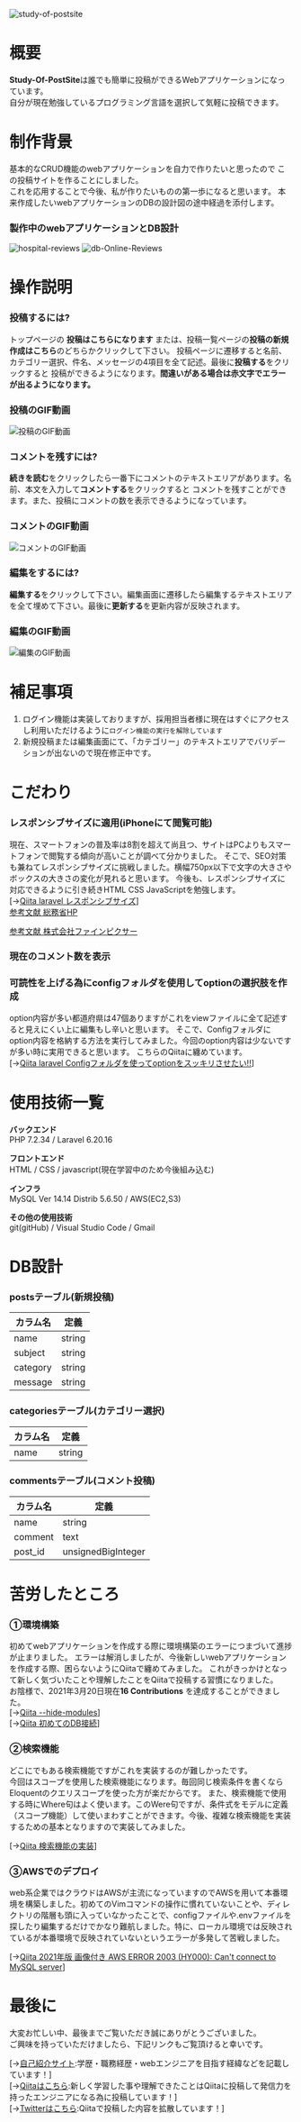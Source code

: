 ![study-of-postsite](https://user-images.githubusercontent.com/64835852/111588119-79d33c00-8806-11eb-8942-144dd1a65b52.jpg)

# 概要
**Study-Of-PostSite**は誰でも簡単に投稿ができるWebアプリケーションになっています。<br>
自分が現在勉強しているプログラミング言語を選択して気軽に投稿できます。



# 制作背景
基本的なCRUD機能のwebアプリケーションを自力で作りたいと思ったので
この投稿サイトを作ることにしました。<br>
これを応用することで今後、私が作りたいものの第一歩になると思います。
本来作成したいwebアプリケーションのDBの設計図の途中経過を添付します。

### 製作中のwebアプリケーションとDB設計
![hospital-reviews](https://user-images.githubusercontent.com/64835852/111732699-70ef7280-88b9-11eb-9153-2ec08b86b5b3.jpg)
![db-Online-Reviews](https://user-images.githubusercontent.com/64835852/111604791-00911480-8819-11eb-9592-12720d05caa9.jpg)



# 操作説明
### 投稿するには?
トップページの **投稿はこちらになります** または、投稿一覧ページの**投稿の新規作成はこちら**のどちらかクリックして下さい。
投稿ページに遷移すると名前、カテゴリー選択、件名、メッセージの4項目を全て記述。最後に**投稿する**をクリックすると
投稿ができるようになります。**間違いがある場合は赤文字でエラーが出るようになります。**

### 投稿のGIF動画
![投稿のGIF動画](https://user-images.githubusercontent.com/64835852/111613125-89ac4980-8821-11eb-8b68-f12a70c4c7ce.gif)


### コメントを残すには?
**続きを読む**をクリックしたら一番下にコメントのテキストエリアがあります。名前、本文を入力して**コメントする**をクリックすると
コメントを残すことができます。また、投稿にコメントの数を表示できるようになっています。

### コメントのGIF動画
![コメントのGIF動画](https://user-images.githubusercontent.com/64835852/111614299-c75da200-8822-11eb-9adf-ea11f60489ec.gif)


### 編集をするには?
**編集する**をクリックして下さい。編集画面に遷移したら編集するテキストエリアを全て埋めて下さい。最後に**更新する**を更新内容が反映されます。

### 編集のGIF動画
![編集のGIF動画](https://user-images.githubusercontent.com/64835852/111725342-3f22df80-88aa-11eb-939f-2397c45131d5.gif)



# 補足事項
1. ログイン機能は実装しておりますが、採用担当者様に現在はすぐにアクセスし利用いただけるように`ログイン機能の実行を解除しています`
2. 新規投稿または編集画面にて、「カテゴリー」のテキストエリアでバリデーションが出ないので現在修正中です。



# こだわり
### レスポンシブサイズに適用(iPhoneにて閲覧可能)
現在、スマートフォンの普及率は8割を超えて尚且つ、サイトはPCよりもスマートフォンで閲覧する傾向が高いことが調べて分かりました。
そこで、SEO対策も兼ねてレスポンシブサイズに挑戦しました。横幅750px以下で文字の大きさやボックスの大きさの変化が見れると思います。
今後も、レスポンシブサイズに対応できるように引き続きHTML CSS JavaScriptを勉強します。<br>
[→[Qiita laravel レスポンシブサイズ](URL)]<br>
[参考文献 総務省HP](https://www.soumu.go.jp/johotsusintokei/whitepaper/ja/r02/html/nd252110.html#:~:text=2019%E5%B9%B4%E3%81%AB%E3%81%8A%E3%81%91%E3%82%8B%E4%B8%96%E5%B8%AF%E3%81%AE,2%2D1%2D1%EF%BC%89%E3%80%82)<br>

[参考文献 株式会社ファインピクサー](https://fainpixar.co.jp/column/web-marketing/40827/)



### 現在のコメント数を表示

### 可読性を上げる為にconfigフォルダを使用してoptionの選択肢を作成
option内容が多い都道府県は47個ありますがこれをviewファイルに全て記述すると見えにくい上に編集もし辛いと思います。
そこで、Configフォルダにoption内容を格納する方法を実行してみました。今回のoption内容は少ないですが多い時に実用できると思います。
こちらのQiitaに纏めています。<br>
[→[Qiita laravel Configフォルダを使ってoptionをスッキリさせたい!!](https://qiita.com/yutarou/items/4f7cdb74a409e0ace6c0)]



# 使用技術一覧
**バックエンド**<br>
PHP 7.2.34 / Laravel 6.20.16

**フロントエンド**<br>
HTML / CSS / javascript(現在学習中のため今後組み込む)

**インフラ**<br>
MySQL Ver 14.14 Distrib 5.6.50 / AWS(EC2,S3)

**その他の使用技術**<br>
git(gitHub) / Visual Studio Code / Gmail


# DB設計

### postsテーブル(新規投稿)
| **カラム名** | **定義** |
| ---- | ---- |
| name | string |
| subject | string |
| category | string |
| message | string |

### categoriesテーブル(カテゴリー選択)
| **カラム名** | **定義** |
| ---- | ---- |
| name | string |

### commentsテーブル(コメント投稿)
| **カラム名** | **定義** |
| ---- | ---- |
| name | string |
| comment | text |
| post_id | unsignedBigInteger |




# 苦労したところ
### ①環境構築
初めてwebアプリケーションを作成する際に環境構築のエラーにつまづいて進捗が止まりました。
エラーは解消しましたが、今後新しいwebアプリケーションを作成する際、困らないようにQiitaで纏めてみました。
これがきっかけとなって新しく気づいたことや理解したことをQiitaで投稿する習慣になりました。<br>
お陰様で、2021年3月20日現在**16 Contributions** を達成することができました。<br>
[→[Qiita --hide-modules](https://qiita.com/yutarou/items/e00a05b4d84ed40dc444)]<br>
[→[Qiita 初めてのDB接続](https://qiita.com/yutarou/items/9cc90e0a0c3eec51e510)]

### ②検索機能
どこにでもある検索機能ですがこれを実装するのが難しかったです。<br>
今回はスコープを使用した検索機能になります。毎回同じ検索条件を書くならEloquentのクエリスコープを使った方が楽だからです。
また、検索機能で使用する時にWhere句はよく使います。このWere句ですが、条件式をモデルに定義（スコープ機能）して使いまわすことができます。今後、複雑な検索機能を実装するための基本となりますので実装してみました。<br>

[→[Qiita 検索機能の実装](https://qiita.com/yutarou/items/9da4e5248e8df5b2c5ce)]


### ③AWSでのデプロイ
web系企業ではクラウドはAWSが主流になっていますのでAWSを用いて本番環境を構築しました。初めてのVimコマンドの操作に慣れていないことや、ディレクトリの階層も頭に入っていなかったことで、configファイルや.envファイルを探したり編集するだけでかなり難航しました。特に、ローカル環境では反映されているが本番環境で反映されていないというエラーが多発して苦戦しました。

[→[Qiita 2021年版 画像付き AWS ERROR 2003 (HY000): Can't connect to MySQL server](https://qiita.com/yutarou/items/553f60e11b5535050468)]




# 最後に
大変お忙しい中、最後までご覧いただき誠にありがとうございました。<br>
ご興味を持っていただけましたら、下記リンクもご覧頂けると幸いです。<br>

[→[自己紹介サイト](http://ym-portfolio.work/):学歴・職務経歴・webエンジニアを目指す経緯などを記載しています！]<br>
[→[Qiitaはこちら](https://qiita.com/yutarou):新しく学習した事や理解できたことはQiitaに投稿して発信力を持ったエンジニアになる為に投稿しています！]<br>
[→[Twitterはこちら](https://twitter.com/Fisher21663470):Qiitaで投稿した内容を拡散しています！]<br>


